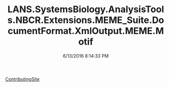 ﻿---
title: LANS.SystemsBiology.AnalysisTools.NBCR.Extensions.MEME_Suite.DocumentFormat.XmlOutput.MEME.Motif
date: 6/13/2016 8:14:33 PM
---

[ContributingSite](T-LANS.SystemsBiology.AnalysisTools.NBCR.Extensions.MEME_Suite.DocumentFormat.XmlOutput.MEME.Motif.ContributingSite.html)

